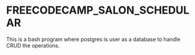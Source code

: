 # FREECODECAMP_SALON_SCHEDULAR
This is a bash program where postgres is user as a database to handle CRUD the operations.
